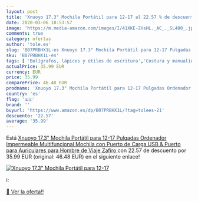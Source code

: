 ```yaml
---
layout: post
title: 'Xnuoyo 17.3" Mochila Portátil para 12-17 al 22.57 % de descuento'
date: 2020-03-06 18:53:57
image: 'https://m.media-amazon.com/images/I/41XKE-ZHsHL._AC_._SL400_.jpg'
comments: true
category: ofertas
author: 'tole.es'
slug: 'B07PRBHX1L-es Xnuoyo 17.3" Mochila Portátil para 12-17 Pulgadas...'
sku: 'B07PRBHX1L-es'
tags: [ 'Bolígrafos, lápices y útiles de escritura','Costura y manualidades','Dibujo','Hogar y cocina','Lápices','Marcadores','Materiales de dibujo','Oficina y papelería','Portaminas','Rotuladores y subrayadores','Subrayadores','mochila', ]
actualPrice: 35.99 EUR
currency: EUR
price: 35.99
comparePrice: 46.48 EUR
prodname: 'Xnuoyo 17.3" Mochila Portátil para 12-17 Pulgadas Ordenador  Impermeable Multifuncional Mochila con Puerto de Carga USB & Puerto para Auriculares para Hombre de Viaje  Zafiro '
country: 'es'
flag: '🇪🇸'
brand: ''
buyurl: 'https://www.amazon.es/dp/B07PRBHX1L/?tag=tolees-21'
descuento: '22.57'
average: '35.99'
---
```


Está [Xnuoyo 17.3" Mochila Portátil para 12-17 Pulgadas Ordenador  Impermeable Multifuncional Mochila con Puerto de Carga USB & Puerto para Auriculares para Hombre de Viaje  Zafiro ](https://www.amazon.es/dp/B07PRBHX1L/?tag=tolees-21) con 22.57 de descuento por 35.99 EUR (original: 46.48 EUR) en el siguiente enlace!

[![Xnuoyo 17.3" Mochila Portátil para 12-17](https://m.media-amazon.com/images/I/41XKE-ZHsHL._AC_._SL400_.jpg)](https://www.amazon.es/dp/B07PRBHX1L/?tag=tolees-21)

ℹ️:


[🛒 Ver la oferta!!](https://www.amazon.es/dp/B07PRBHX1L/?tag=tolees-21)
